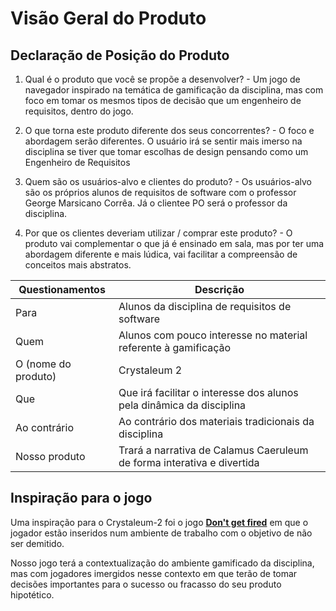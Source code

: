 # Visão Geral do Produto

## **Declaração de Posição do Produto**

1. Qual é o produto que você se propõe a desenvolver? - Um jogo de navegador inspirado na temática de gamificação da disciplina, mas com foco em tomar os mesmos tipos de decisão que um engenheiro de requisitos, dentro do jogo.

2. O que torna este produto diferente dos seus concorrentes? - O foco e abordagem serão diferentes. O usuário irá se sentir mais imerso na disciplina se tiver que tomar escolhas de design pensando como um Engenheiro de Requisitos

3. Quem são os usuários-alvo e clientes do produto? - Os usuários-alvo são os próprios alunos de requisitos de software com o professor George Marsicano Corrêa. Já o clientee PO será o professor da disciplina.

4. Por que os clientes deveriam utilizar / comprar este produto? - O produto vai complementar o que já é ensinado em sala, mas por ter uma abordagem diferente e mais lúdica, vai facilitar a compreensão de conceitos mais abstratos.

| Questionamentos     | Descrição                                                                                                                                      	|
| ------------------- | ------------------------------------------------------------------------------------------------------------------------------------------------|
| Para                | Alunos da disciplina de requisitos de software													|
| Quem                | Alunos com pouco interesse no material referente à gamificação											|
| O (nome do produto) | Crystaleum 2																	|
| Que                 | Que irá facilitar o interesse dos alunos pela dinâmica da disciplina										|
| Ao contrário        | Ao contrário dos materiais tradicionais da disciplina												|
| Nosso produto       | Trará a narrativa de Calamus Caeruleum de forma interativa e divertida										|

## Inspiração para o jogo

Uma inspiração para o Crystaleum-2 foi o jogo [**Don't get fired**](https://play.google.com/store/apps/details?id=com.quickturtle.EmployeeSurvival_en&hl=en&pli=1) em que o jogador estão inseridos num ambiente de trabalho com o objetivo de não ser demitido. 

Nosso jogo terá a contextualização do ambiente gamificado da disciplina, mas com jogadores imergidos nesse contexto em que terão de tomar decisões importantes para o sucesso ou fracasso do seu produto hipotético.